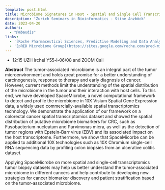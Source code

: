 ```yaml
---
template: post.html
title: Microbiome Signatures in Host - Spatial and Single Cell Transcriptomics
description: 'Zurich Seminars in Bioinformatics - Stine Anzböck'
date: 2023-04-20
authors:
  - "@mbaudis"
links:
  - '[Roche Pharmaceutical Sciences, Predictive Modeling and Data Analytics (PMDA)](https://sites.google.com/roche.com/pmda/home)'
  - '[pRED Microbiome Group](https://sites.google.com/roche.com/pred-microbiome)'
---
```


* 12:15 UZH Irchel Y55-l-06/08 and ZOOM Call

**Abstract** The tumor-associated microbiome is an integral part of the tumor microenvironment and holds great promise for a better understanding of carcinogenesis, response to therapy and early diagnosis of cancer. However, current methods limit the understanding of the spatial distribution of the microbiome in the tumor and their interaction with host cells. To this end, we have developed SpaceMicrobe, a novel computational framework to detect and profile the microbiome in 10X Visium Spatial Gene Expression data, a widely used commercially-available spatial transcriptomics technology.<!--more--> We demonstrate the application of our framework on a colorectal cancer spatial transcriptomics dataset and showed the spatial distribution of putative microbiome biomarkers for CRC, such as Fusobacterium nucleatum and Parvimonas micra, as well as the detection of tumor regions with Epstein-Barr virus (EBV) and its associated impact on the host transcriptome. Furthermore, we show that SpaceMicorbe can be applied to additional 10X technologies such as 10X Chromium single-cell RNA sequencing data by profiling colon biopsies from an ulcerative colitis dataset.

Applying SpaceMicrobe on more spatial and single-cell transcriptomics tumor biopsy datasets may help us better understand the tumor-associated microbiome in different cancers and help contribute to developing new strategies for cancer biomarker discovery and patient stratification based on the tumor-associated microbiome.
